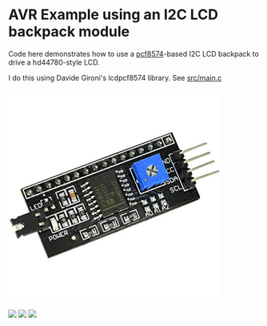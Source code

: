 # AVR Example using an I2C LCD backpack module

Code here demonstrates how to use a [pcf8574](http://www.ti.com/lit/ds/symlink/pcf8574.pdf)-based I2C LCD backpack to drive a hd44780-style LCD.

I do this using Davide Gironi's lcdpcf8574 library. See [src/main.c](src/main.c)

![](backpack.jpg)

![](File_000%20(2).jpeg)
![](schematics/address%200x4E%200x27%20_%200x4F%200x27.png)
![](schematics/atmega8_lcdpcf8574_sample.png)